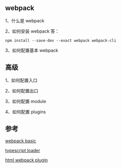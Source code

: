 ## webpack

1、什么是 webpack

2、如何安装 webpack
答：

```
npm install --save-dev --exact webpack webpack-cli
```

3、如何配置基本 webpack

## 高级

1、如何配置入口

2、如何配置出口

3、如何配置 module

4、如何配置 plugins

## 参考

[webpack basic](https://www.webpackjs.com/concepts/)

[typescript loader](https://github.com/TypeStrong/ts-loader)

[html webpack plugin](https://github.com/jantimon/html-webpack-plugin)
